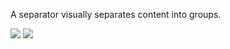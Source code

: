 A separator visually separates content into groups.

<DisplayToggle onText="Dark" offText="Light" label="Theme Switcher">

<img className="off" src="https://res-1.cdn.office.net/files/fabric-cdn-prod_20221209.001/fabric-website/images/controls/android/updated/img_separator_01_light.png?text=LightMode" />
<img className="on" src="https://res-1.cdn.office.net/files/fabric-cdn-prod_20221209.001/fabric-website/images/controls/android/updated/img_separator_01_dark.png?text=DarkMode" />

</DisplayToggle>
